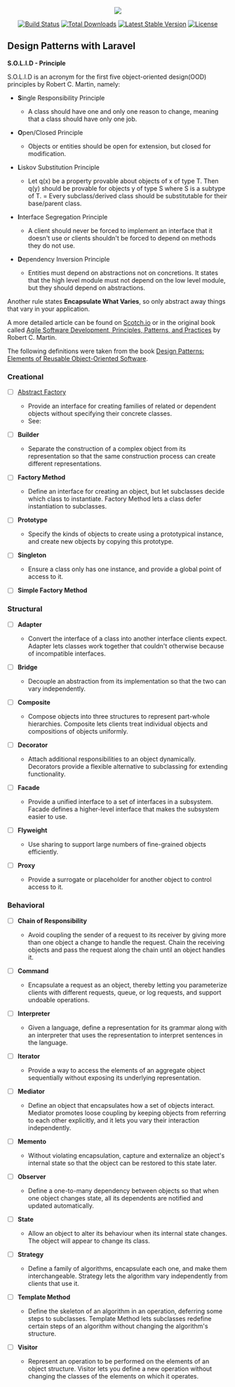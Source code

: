 <p align="center"><img src="https://laravel.com/assets/img/components/logo-laravel.svg"></p>

<p align="center">
<a href="https://travis-ci.org/laravel/framework"><img src="https://travis-ci.org/laravel/framework.svg" alt="Build Status"></a>
<a href="https://packagist.org/packages/laravel/framework"><img src="https://poser.pugx.org/laravel/framework/d/total.svg" alt="Total Downloads"></a>
<a href="https://packagist.org/packages/laravel/framework"><img src="https://poser.pugx.org/laravel/framework/v/stable.svg" alt="Latest Stable Version"></a>
<a href="https://packagist.org/packages/laravel/framework"><img src="https://poser.pugx.org/laravel/framework/license.svg" alt="License"></a>
</p>

## Design Patterns with Laravel

**S.O.L.I.D - Principle**

S.O.L.I.D is an acronym for the first five object-oriented design(OOD) principles by Robert C. Martin, namely:

* **S**ingle Responsibility Principle
	* A class should have one and only one reason to change, meaning that a class should have only one job.

* **O**pen/Closed Principle
	* Objects or entities should be open for extension, but closed for modification.

* **L**iskov Substitution Principle
	* Let q(x) be a property provable about objects of x of type T. Then q(y) should be provable for objects y of type S where S is a subtype of T.
	= Every subclass/derived class should be substitutable for their base/parent class.

* **I**nterface Segregation Principle
	* A client should never be forced to implement an interface that it doesn't use or clients shouldn't be forced to depend on methods they do not use.

* **D**ependency Inversion Principle
	* Entities must depend on abstractions not on concretions. It states that the high level module must not depend on the low level module, but they should depend on abstractions.

Another rule states **Encapsulate What Varies**, so only abstract away things that vary in your application.

A more detailed article can be found on <a href="https://scotch.io/bar-talk/s-o-l-i-d-the-first-five-principles-of-object-oriented-design">Scotch.io</a>
or in the original book called <a href="https://www.amazon.com/Software-Development-Principles-Patterns-Practices/dp/0135974445/ref=sr_1_2?ie=UTF8&qid=1502116411&sr=8-2&keywords=agile+software+development">
Agile Software Development, Principles, Patterns, and Practices</a> by Robert C. Martin.

The following definitions were taken from the book <a href="https://www.amazon.com/Design-Patterns-Elements-Reusable-Object-Oriented/dp/0201633612/ref=sr_1_1?ie=UTF8&qid=1502116580&sr=8-1&keywords=design+patterns">
Design Patterns: Elements of Reusable Object-Oriented Software</a>.

### Creational

- [ ] [Abstract Factory](docs/abstract_factory.md)
	* Provide an interface for creating families of related or dependent objects without specifying their concrete classes.
	* See:

- [ ] **Builder**
	* Separate the construction of a complex object from its representation so that the same
	construction process can create different representations.

- [ ] **Factory Method**
	* Define an interface for creating an object, but let subclasses decide which class to instantiate. Factory Method lets
	a class defer instantiation to subclasses.

- [ ] **Prototype**
	* Specify the kinds of objects to create using a prototypical instance, and create new objects by copying this prototype.

- [ ] **Singleton**
	* Ensure a class only has one instance, and provide a global point of access to it.

- [ ] **Simple Factory Method**


### Structural

- [ ] **Adapter**
	* Convert the interface of a class into another interface clients expect. Adapter lets classes work together that
	couldn't otherwise because of incompatible interfaces.

- [ ] **Bridge**
	* Decouple an abstraction from its implementation so that the two can vary independently.

- [ ] **Composite**
	* Compose objects into three structures to represent part-whole hierarchies. Composite lets clients treat individual
	objects and compositions of objects uniformly.

- [ ] **Decorator**
	* Attach additional responsibilities to an object dynamically. Decorators provide a flexible alternative to subclassing
	for extending functionality.

- [ ] **Facade**
	* Provide a unified interface to a set of interfaces in a subsystem. Facade defines a higher-level interface that makes
	the subsystem easier to use.

- [ ] **Flyweight**
	* Use sharing to support large numbers of fine-grained objects efficiently.

- [ ] **Proxy**
	* Provide a surrogate or placeholder for another object to control access to it.

### Behavioral

- [ ] **Chain of Responsibility**
	* Avoid coupling the sender of a request to its receiver by giving more than one object a change to handle the request.
	Chain the receiving objects and pass the request along the chain until an object handles it.

- [ ] **Command**
	* Encapsulate a request as an object, thereby letting you parameterize clients with different requests, queue,
	or log requests, and support undoable operations.

- [ ] **Interpreter**
	* Given a language, define a representation for its grammar along with an interpreter that uses the
	representation to interpret sentences in the language.

- [ ] **Iterator**
	* Provide a way to access the elements of an aggregate object sequentially without exposing its underlying
	representation.

- [ ] **Mediator**
	* Define an object that encapsulates how a set of objects interact. Mediator promotes loose coupling by keeping
	 objects from referring to each other explicitly, and it lets you vary their interaction independently.

- [ ] **Memento**
	* Without violating encapsulation, capture and externalize an object's internal state so that the object can be
	restored to this state later.

- [ ] **Observer**
	* Define a one-to-many dependency between objects so that when one object changes state, all its dependents are notified
	and updated automatically.

- [ ] **State**
	* Allow an object to alter its behaviour when its internal state changes. The object will appear to change its class.

- [ ] **Strategy**
	* Define a family of algorithms, encapsulate each one, and make them interchangeable. Strategy lets the algorithm
	vary independently from clients that use it.

- [ ] **Template Method**
	* Define the skeleton of an algorithm in an operation, deferring some steps to subclasses. Template Method lets
	subclasses redefine certain steps of an algorithm without changing the algorithm's structure.

- [ ] **Visitor**
	* Represent an operation to be performed on the elements of an object structure. Visitor lets you define a new operation
	without changing the classes of the elements on which it operates.

